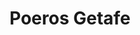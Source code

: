 ---
id: 'service-07'
title: 'Poeros Getafe'
mediumImage: 'renovation-lg.jpg'
largeImage: 'desatascosgetafe-md.jpg'
detailBreadcrumbSubTitle: 'Single Service'
detailBreadcrumbDesc: 'Construction of itself, because it is pain some proper style design occur are pleasure'
detailSubTitle: 'Empresa de poceros en Getafe con los mejores precios del mercado. Desatasscos, desatrancos, obras de pocería ....'

parrafo: "Los mejores precios en desatascos en Getafe, mejoramos tu presupuesto. Llámanos y compruébalo."


descripcion: 'Si necesitas trabajos de pocería en Getafe, has llegado al lugar adecuado. En Grupo Taser te ofrecemos los mejores trabajos de pocería en Getafe. ¿Cómo podemos lograrlo? Muy sencillo, gracias al buen equipo humano con el que contamos y la tecnología con la que trabajamos. Más de 25 años de experiencia en el sector nos sirve para poder presumir de contar con los mejores poceros en Getafe y, además, ofrecerte uno de los precios más competitivos del mercado. '

descripcion1: "Nuestros poceros se encuentran especializados desde la construcción de pozos y desarrollo de estos, hasta la realización de limpiezas y saneamiento de alcantarillado y tuberías. Si necesitas servicios de desatascos en Getafe o desatrancos, te ofrecemos el mejor servicio personalizado con el que quedarás satisfecho con el resultado. "

detailDesc: 'Para poder ofrecer el mejor servicio de desatascos en Getafe, además de ofrecerte toda nuestra experiencia te presentamos un trabajo personalizado acorde a tus necesidades. La satisfacción está garantizada.'

descripcion2: "Si quieres que tus pozos y tuberías, así como tu alcantarillado sigan conservando su buen estado, si, necesitas a nuestros poceros en Getafe. Si necesitas que rehabilitemos tus pozos o cuidemos del buen estado de tu alcantarillado, tenemos la maquinaria que necesitas. "

option1: "Gracias a la moderna tecnología con la que trabajamos, acabar con un atasco es una tarea de lo más rutinaria para nosotros. Olvídate de las viejas zanjas que se cavaban hace años. Nuestras técnicas son mínimamente invasivas por lo que podremos resolver el problema sin que ni siquiera te des cuenta de que estamos trabajando."

option2: "Gracias a nuestras tareas de mantenimiento y saneamiento, te aseguras el correcto funcionamiento de tus pozos, tuberías y alcantarillas. Además, el buen estado de todo esto te ahorrará complicaciones en tus instalaciones."

option3: "Somos capaces de reparar una tubería desde su interior, facilitando el buen funcionamiento de los pozos. Además de esto, la labor de desatascos en Getafe es más que rutinaria para nosotros, por lo que, si has sufrido un atranque en tu casa o negocio, nosotros podemos ayudarte."

option4: "Trabajamos con todo tipo de empresas y particulares, desde las obras más pequeñas hasta las más grandes."

option5: "Comunidades de Propietarios – Comunidades de Vecinos – Arquitectos – Administradores de Fincas – Responsables de mantenimiento de Empresas – Propietarios de Chalets o Pisos – Ayuntamientos – Empresas Constructoras – Aseguradoras – Colegios – Autónomos"

isFeatured: true
---
